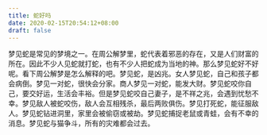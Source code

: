 ```yaml
---
title: 蛇好吗
date: 2020-02-15T20:54:12+08:00
draft: false
---
```


梦见蛇是常见的梦境之一。在周公解梦里，蛇代表着邪恶的存在，又是人们财富的所在。因此不少人见蛇就打蛇，也有不少人把蛇成为当地的神。那么梦见蛇好不好呢。看下周公解梦是怎么解释的吧。梦见蛇，是凶兆。女人梦见蛇，自己和孩子都会病倒。梦见一对蛇，很快会分家。商人梦见一对蛇，能发大财。梦见蛇咬你自己，要交好运，生活会丰裕。但是梦见蛇咬自己妻子，是不祥之兆，会遇到忧愁不幸。梦见敌人被蛇咬伤，敌人会互相残杀，最后两败俱伤。梦见打死蛇，能征服敌人。梦见蛇钻进洞里，家里会被偷窃或被劫。梦见蛇捕捉老鼠或青蛙，会有不幸的消息。梦见蛇与猫争斗，所有的灾难都会过去。